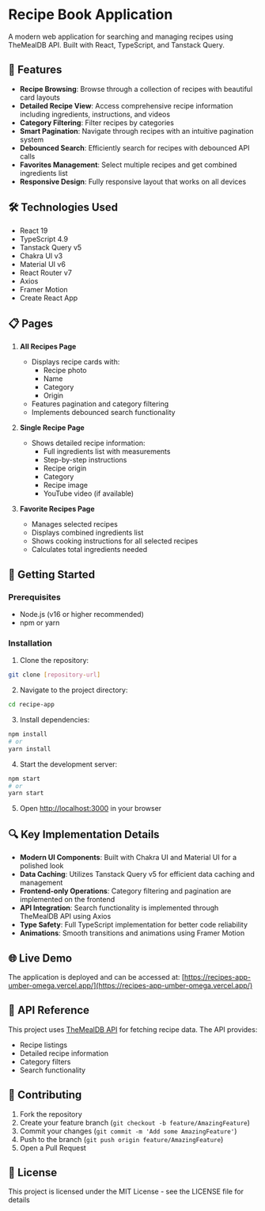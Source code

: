 # Recipe Book Application

A modern web application for searching and managing recipes using TheMealDB API. Built with React, TypeScript, and Tanstack Query.

## 🌟 Features

- **Recipe Browsing**: Browse through a collection of recipes with beautiful card layouts
- **Detailed Recipe View**: Access comprehensive recipe information including ingredients, instructions, and videos
- **Category Filtering**: Filter recipes by categories
- **Smart Pagination**: Navigate through recipes with an intuitive pagination system
- **Debounced Search**: Efficiently search for recipes with debounced API calls
- **Favorites Management**: Select multiple recipes and get combined ingredients list
- **Responsive Design**: Fully responsive layout that works on all devices

## 🛠 Technologies Used

- React 19
- TypeScript 4.9
- Tanstack Query v5
- Chakra UI v3
- Material UI v6
- React Router v7
- Axios
- Framer Motion
- Create React App

## 📋 Pages

1. **All Recipes Page**

   - Displays recipe cards with:
     - Recipe photo
     - Name
     - Category
     - Origin
   - Features pagination and category filtering
   - Implements debounced search functionality

2. **Single Recipe Page**

   - Shows detailed recipe information:
     - Full ingredients list with measurements
     - Step-by-step instructions
     - Recipe origin
     - Category
     - Recipe image
     - YouTube video (if available)

3. **Favorite Recipes Page**
   - Manages selected recipes
   - Displays combined ingredients list
   - Shows cooking instructions for all selected recipes
   - Calculates total ingredients needed

## 🚀 Getting Started

### Prerequisites

- Node.js (v16 or higher recommended)
- npm or yarn

### Installation

1. Clone the repository:

```bash
git clone [repository-url]
```

2. Navigate to the project directory:

```bash
cd recipe-app
```

3. Install dependencies:

```bash
npm install
# or
yarn install
```

4. Start the development server:

```bash
npm start
# or
yarn start
```

5. Open [http://localhost:3000](http://localhost:3000) in your browser

## 🔍 Key Implementation Details

- **Modern UI Components**: Built with Chakra UI and Material UI for a polished look
- **Data Caching**: Utilizes Tanstack Query v5 for efficient data caching and management
- **Frontend-only Operations**: Category filtering and pagination are implemented on the frontend
- **API Integration**: Search functionality is implemented through TheMealDB API using Axios
- **Type Safety**: Full TypeScript implementation for better code reliability
- **Animations**: Smooth transitions and animations using Framer Motion

## 🌐 Live Demo

The application is deployed and can be accessed at: [https://recipes-app-umber-omega.vercel.app/](https://recipes-app-umber-omega.vercel.app/)

## 📝 API Reference

This project uses [TheMealDB API](https://www.themealdb.com/api.php) for fetching recipe data. The API provides:

- Recipe listings
- Detailed recipe information
- Category filters
- Search functionality

## 🤝 Contributing

1. Fork the repository
2. Create your feature branch (`git checkout -b feature/AmazingFeature`)
3. Commit your changes (`git commit -m 'Add some AmazingFeature'`)
4. Push to the branch (`git push origin feature/AmazingFeature`)
5. Open a Pull Request

## 📜 License

This project is licensed under the MIT License - see the LICENSE file for details
